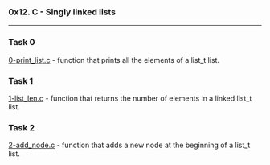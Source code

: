 ### 0x12. C - Singly linked lists

---

### Task 0
[0-print_list.c](./0-print_list.c) - function that prints all the elements of a list_t list.

### Task 1
[1-list_len.c](./1-list_len.c) - function that returns the number of elements in a linked list_t list.

### Task 2
[2-add_node.c](./2-add_node.c) - function that adds a new node at the beginning of a list_t list.


